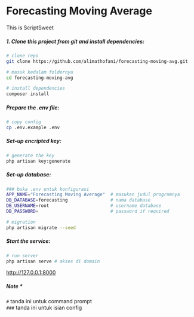 # Forecasting Moving Average

This is ScriptSweet

##### 1. Clone this project from git and install dependencies:
```sh
# clone repo
git clone https://github.com/alimathofani/forecasting-moving-avg.git

# masuk kedalam foldernya
cd forecasting-moving-avg 

# install dependencies
composer install 
```
##### Prepare the .env file:
```sh
# copy config
cp .env.example .env
```
##### Set-up encripted key:
```sh
# generate the key 
php artisan key:generate
```
##### Set-up database:
```sh
### buka .env untuk konfigurasi
APP_NAME="Forecasting Moving Average"  # masukan judul programnya
DB_DATABASE=forecasting                # nama database
DB_USERNAME=root                       # username database
DB_PASSWORD=                           # password if required

# migration
php artisan migrate --seed
```

##### Start the service:
```sh
# run server
php artisan serve # akses di domain 
```
<http://127.0.0.1:8000>

##### Note *
``` # ```
tanda ini untuk command prompt
<br>
` ### `
tanda ini untuk isian config 

